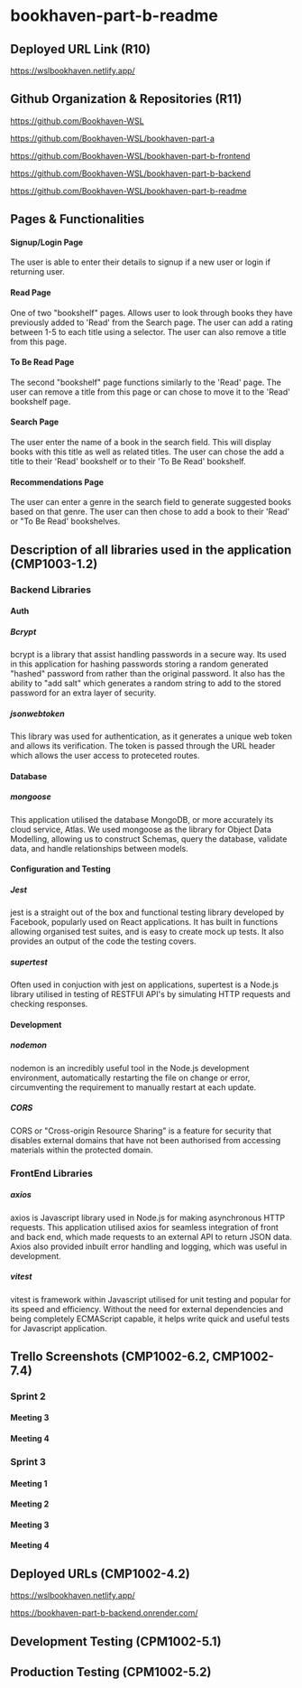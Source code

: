 # bookhaven-part-b-readme

## Deployed URL Link (R10)

https://wslbookhaven.netlify.app/

## Github Organization & Repositories (R11)

https://github.com/Bookhaven-WSL

https://github.com/Bookhaven-WSL/bookhaven-part-a

https://github.com/Bookhaven-WSL/bookhaven-part-b-frontend

https://github.com/Bookhaven-WSL/bookhaven-part-b-backend

https://github.com/Bookhaven-WSL/bookhaven-part-b-readme

## Pages & Functionalities

#### Signup/Login Page
The user is able to enter their details to signup if a new user or login if returning user.

#### Read Page
One of two "bookshelf" pages. Allows user to look through books they have previously added to 'Read' from the Search page. The user can add a rating between 1-5 to each title using a selector. The user can also remove a title from this page.

#### To Be Read Page
The second "bookshelf" page functions similarly to the 'Read' page. The user can remove a title from this page or can chose to move it to the 'Read' bookshelf page.

#### Search Page
The user enter the name of a book in the search field. This will display books with this title as well as related titles. The user can chose the add a title to their 'Read' bookshelf or to their 'To Be Read' bookshelf.

#### Recommendations Page
The user can enter a genre in the search field to generate suggested books based on that genre. The user can then chose to add a book to their 'Read' or "To Be Read' bookshelves.

## Description of all libraries used in the application (CMP1003-1.2)

### Backend Libraries

#### Auth
##### Bcrypt
bcrypt is a library that assist handling passwords in a secure way. Its used in this application for hashing passwords storing a random generated "hashed" password from rather than the original password. It also has the ability to "add salt" which generates a random string to add to the stored password for an extra layer of security.

##### jsonwebtoken
This library was used for authentication, as it generates a unique web token and allows its verification. The token is passed through the URL header which allows the user access to proteceted routes. 
 
#### Database
##### mongoose
This application utilised the database MongoDB, or more accurately its cloud service, Atlas. We used mongoose as the library for Object Data Modelling, allowing us to construct Schemas, query the database, validate data, and handle relationships between models.

#### Configuration and Testing
##### Jest
jest is a straight out of the box and functional testing library developed by Facebook, popularly used on React applications. It has built in functions allowing organised test suites, and is easy to create mock up tests. It also provides an output of the code the testing covers.  

##### supertest
Often used in conjuction with jest on applications, supertest is a Node.js library utilised in testing of RESTFUl API's by simulating HTTP requests and checking responses. 

#### Development
##### nodemon
nodemon is an incredibly useful tool in the Node.js development environment, automatically restarting the file on change or error, circumventing the requirement to manually restart at each update. 

##### CORS
CORS or "Cross-origin Resource Sharing" is a feature for security that disables external domains that have not been authorised from accessing materials within the protected domain. 

### FrontEnd Libraries
##### axios
axios is Javascript library used in Node.js for making asynchronous HTTP requests. This application utilised axios for seamless integration of front and back end, which made requests to an external API to return JSON data. Axios also provided inbuilt error handling and logging, which was useful in development. 

##### vitest
vitest is framework within Javascript utilised for unit testing and popular for its speed and efficiency. Without the need for external dependencies and being completely ECMAScript capable, it helps write quick and useful tests for Javascript application. 


## Trello Screenshots (CMP1002-6.2, CMP1002-7.4)

### Sprint 2



#### Meeting 3



#### Meeting 4



### Sprint 3

#### Meeting 1



#### Meeting 2



#### Meeting 3



#### Meeting 4



## Deployed URLs (CMP1002-4.2)

https://wslbookhaven.netlify.app/

https://bookhaven-part-b-backend.onrender.com/

## Development Testing (CPM1002-5.1)



## Production Testing (CPM1002-5.2)

